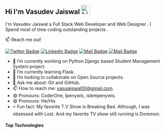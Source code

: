 ## Hi I'm Vasudev Jaiswal  <img src="https://user-images.githubusercontent.com/1303154/88677602-1635ba80-d120-11ea-84d8-d263ba5fc3c0.gif" width="28px" alt="hi">

I'm Vasudev Jaiswal  a Full Stack Web Developer and Web Designer . I Spend most of time coding outstanding projects .

:mailbox: Reach me out!

[![Twitter Badge](https://img.shields.io/badge/-@VasuJaiswal00-1ca0f1?style=flat&labelColor=1ca0f1&logo=twitter&logoColor=white&link=https://twitter.com/VasuJaiswal00)](https://twitter.com/VasuJaiswal00) [![Linkedin Badge](https://img.shields.io/badge/-VasudevJaiswal-440b89192?style=flat&labelColor=0e76a8&logo=linkedin&logoColor=white)](https://in.linkedin.com/in/vasudev-jaiswal-440b89192) [![Mail Badge](https://img.shields.io/badge/-V_vasu49-e84393?style=flat&labelColor=e84393&logo=instagram&logoColor=white)](https://www.instagram.com/vasudevjaiswa) [![Mail Badge](https://img.shields.io/badge/-Vasujaiswal00@-c0392b?style=flat&labelColor=c0392b&logo=gmail&logoColor=white)](mailto:vasujaiswal00@gmail.com)

<!-- TODO: Add last video link -->

- 🔭 I’m currently working on Python Django based Student Management System project.
- 🌱 I’m currently learning Flask.
- 👯 I’m looking to collaborate on Open Source projects.
- 💬 Ask me about: Git and GitHub.
- 📫 How to reach me: vasujaiswal00@gmail.com.
- 😄 Pronouns: CoderOne, Ipenywis, islempenywis.
- 😄 Pronouns: He/His
- ⚡ Fun fact: My favorite T.V Show is Breaking Bad. Although, I was obsessed with Lost. And my favorite TV show still running is Doremon.
#### Top Technologies
